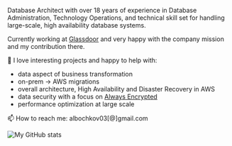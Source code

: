 Database Architect with over 18 years of experience in Database Administration, Technology Operations, and technical skill set for handling large-scale, high availability database systems. 

Currently working at [Glassdoor](https://glassdoor.com) and very happy with the company mission and my contribution there.

🔭 I love interesting projects and happy to help with:
- data aspect of business transformation
- on-prem -> AWS migrations 
- overall architecture, High Availability and Disaster Recovery in AWS 
- data security with a focus on [Always Encrypted](https://docs.microsoft.com/en-us/sql/relational-databases/security/encryption/always-encrypted-database-engine?view=sql-server-ver15) 
- performance optimization at large scale

📫 How to reach me: albochkov03[@]gmail.com

![My GitHub stats](https://github-readme-stats.vercel.app/api?username=alex-bochkov&show_icons=true&theme=dark)

<!--
 ![Top Langs](https://github-readme-stats.vercel.app/api/top-langs/?username=alex-bochkov&layout=compact&theme=dark)
-->

